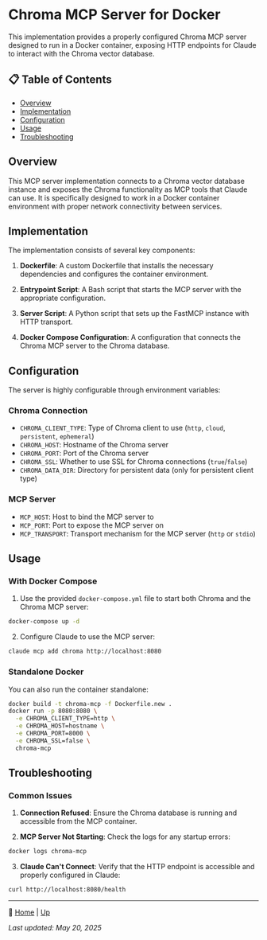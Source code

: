 # Chroma MCP Server for Docker

This implementation provides a properly configured Chroma MCP server designed to run in a Docker container, exposing HTTP endpoints for Claude to interact with the Chroma vector database.

## 📋 Table of Contents

- [Overview](#overview)
- [Implementation](#implementation)
- [Configuration](#configuration)
- [Usage](#usage)
- [Troubleshooting](#troubleshooting)

## Overview

This MCP server implementation connects to a Chroma vector database instance and exposes the Chroma functionality as MCP tools that Claude can use. It is specifically designed to work in a Docker container environment with proper network connectivity between services.

## Implementation

The implementation consists of several key components:

1. **Dockerfile**: A custom Dockerfile that installs the necessary dependencies and configures the container environment.

2. **Entrypoint Script**: A Bash script that starts the MCP server with the appropriate configuration.

3. **Server Script**: A Python script that sets up the FastMCP instance with HTTP transport.

4. **Docker Compose Configuration**: A configuration that connects the Chroma MCP server to the Chroma database.

## Configuration

The server is highly configurable through environment variables:

### Chroma Connection

- `CHROMA_CLIENT_TYPE`: Type of Chroma client to use (`http`, `cloud`, `persistent`, `ephemeral`)
- `CHROMA_HOST`: Hostname of the Chroma server
- `CHROMA_PORT`: Port of the Chroma server
- `CHROMA_SSL`: Whether to use SSL for Chroma connections (`true`/`false`)
- `CHROMA_DATA_DIR`: Directory for persistent data (only for persistent client type)

### MCP Server

- `MCP_HOST`: Host to bind the MCP server to
- `MCP_PORT`: Port to expose the MCP server on
- `MCP_TRANSPORT`: Transport mechanism for the MCP server (`http` or `stdio`)

## Usage

### With Docker Compose

1. Use the provided `docker-compose.yml` file to start both Chroma and the Chroma MCP server:

```bash
docker-compose up -d
```

2. Configure Claude to use the MCP server:

```bash
claude mcp add chroma http://localhost:8080
```

### Standalone Docker

You can also run the container standalone:

```bash
docker build -t chroma-mcp -f Dockerfile.new .
docker run -p 8080:8080 \
  -e CHROMA_CLIENT_TYPE=http \
  -e CHROMA_HOST=hostname \
  -e CHROMA_PORT=8000 \
  -e CHROMA_SSL=false \
  chroma-mcp
```

## Troubleshooting

### Common Issues

1. **Connection Refused**: Ensure the Chroma database is running and accessible from the MCP container.

2. **MCP Server Not Starting**: Check the logs for any startup errors:

```bash
docker logs chroma-mcp
```

3. **Claude Can't Connect**: Verify that the HTTP endpoint is accessible and properly configured in Claude:

```bash
curl http://localhost:8080/health
```

---

🧭 [Home](../../../README.md) | [Up](../README.md)

*Last updated: May 20, 2025*